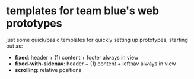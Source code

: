 # templates for team blue's web prototypes

just some quick/basic templates for quickly setting up prototypes, starting out as:

- **fixed**: header + (1) content + footer always in view
- **fixed-with-sidenav**: header + (1) content + leftnav always in view
- **scrolling**: relative positions
